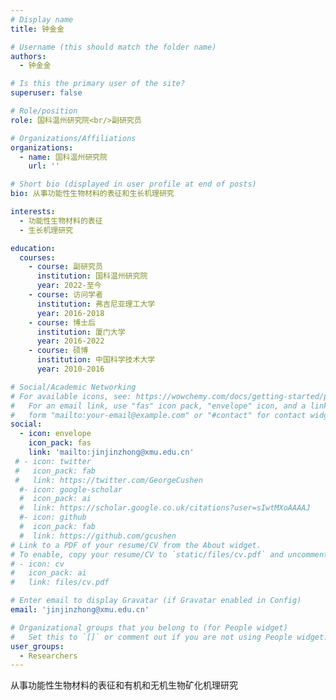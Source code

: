 ```yaml
---
# Display name
title: 钟金金

# Username (this should match the folder name)
authors:
  - 钟金金

# Is this the primary user of the site?
superuser: false

# Role/position
role: 国科温州研究院<br/>副研究员

# Organizations/Affiliations
organizations:
  - name: 国科温州研究院
    url: ''

# Short bio (displayed in user profile at end of posts)
bio: 从事功能性生物材料的表征和生长机理研究

interests:
  - 功能性生物材料的表征
  - 生长机理研究

education:
  courses:
    - course: 副研究员
      institution: 国科温州研究院
      year: 2022-至今
    - course: 访问学者
      institution: 弗吉尼亚理工大学
      year: 2016-2018
    - course: 博士后
      institution: 厦门大学
      year: 2016-2022
    - course: 硕博
      institution: 中国科学技术大学
      year: 2010-2016

# Social/Academic Networking
# For available icons, see: https://wowchemy.com/docs/getting-started/page-builder/#icons
#   For an email link, use "fas" icon pack, "envelope" icon, and a link in the
#   form "mailto:your-email@example.com" or "#contact" for contact widget.
social:
  - icon: envelope
    icon_pack: fas
    link: 'mailto:jinjinzhong@xmu.edu.cn'
 # - icon: twitter
 #   icon_pack: fab
 #   link: https://twitter.com/GeorgeCushen
  #- icon: google-scholar
  #  icon_pack: ai
  #  link: https://scholar.google.co.uk/citations?user=sIwtMXoAAAAJ
  #- icon: github
  #  icon_pack: fab
  #  link: https://github.com/gcushen
# Link to a PDF of your resume/CV from the About widget.
# To enable, copy your resume/CV to `static/files/cv.pdf` and uncomment the lines below.
# - icon: cv
#   icon_pack: ai
#   link: files/cv.pdf

# Enter email to display Gravatar (if Gravatar enabled in Config)
email: 'jinjinzhong@xmu.edu.cn'

# Organizational groups that you belong to (for People widget)
#   Set this to `[]` or comment out if you are not using People widget.
user_groups:
  - Researchers
---
```


从事功能性生物材料的表征和有机和无机生物矿化机理研究
